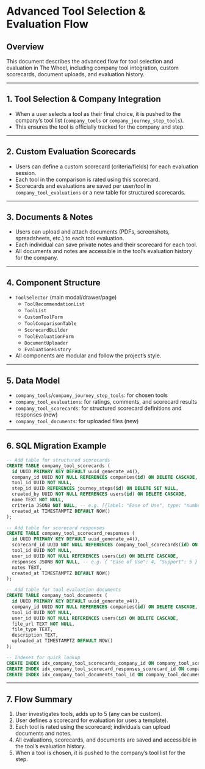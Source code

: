 # Advanced Tool Selection & Evaluation Flow

## Overview

This document describes the advanced flow for tool selection and evaluation in The Wheel, including company tool integration, custom scorecards, document uploads, and evaluation history.

---

## 1. Tool Selection & Company Integration

- When a user selects a tool as their final choice, it is pushed to the company’s tool list (`company_tools` or `company_journey_step_tools`).
- This ensures the tool is officially tracked for the company and step.

---

## 2. Custom Evaluation Scorecards

- Users can define a custom scorecard (criteria/fields) for each evaluation session.
- Each tool in the comparison is rated using this scorecard.
- Scorecards and evaluations are saved per user/tool in `company_tool_evaluations` or a new table for structured scorecards.

---

## 3. Documents & Notes

- Users can upload and attach documents (PDFs, screenshots, spreadsheets, etc.) to each tool evaluation.
- Each individual can save private notes and their scorecard for each tool.
- All documents and notes are accessible in the tool’s evaluation history for the company.

---

## 4. Component Structure

- `ToolSelector` (main modal/drawer/page)
  - `ToolRecommendationList`
  - `ToolList`
  - `CustomToolForm`
  - `ToolComparisonTable`
  - `ScorecardBuilder`
  - `ToolEvaluationForm`
  - `DocumentUploader`
  - `EvaluationHistory`
- All components are modular and follow the project’s style.

---

## 5. Data Model

- `company_tools`/`company_journey_step_tools`: for chosen tools
- `company_tool_evaluations`: for ratings, comments, and scorecard results
- `company_tool_scorecards`: for structured scorecard definitions and responses (new)
- `company_tool_documents`: for uploaded files (new)

---

## 6. SQL Migration Example

```sql
-- Add table for structured scorecards
CREATE TABLE company_tool_scorecards (
  id UUID PRIMARY KEY DEFAULT uuid_generate_v4(),
  company_id UUID NOT NULL REFERENCES companies(id) ON DELETE CASCADE,
  tool_id UUID NOT NULL,
  step_id UUID REFERENCES journey_steps(id) ON DELETE SET NULL,
  created_by UUID NOT NULL REFERENCES users(id) ON DELETE CASCADE,
  name TEXT NOT NULL,
  criteria JSONB NOT NULL, -- e.g. [{label: "Ease of Use", type: "number"}, ...]
  created_at TIMESTAMPTZ DEFAULT NOW()
);

-- Add table for scorecard responses
CREATE TABLE company_tool_scorecard_responses (
  id UUID PRIMARY KEY DEFAULT uuid_generate_v4(),
  scorecard_id UUID NOT NULL REFERENCES company_tool_scorecards(id) ON DELETE CASCADE,
  tool_id UUID NOT NULL,
  user_id UUID NOT NULL REFERENCES users(id) ON DELETE CASCADE,
  responses JSONB NOT NULL, -- e.g. { "Ease of Use": 4, "Support": 5 }
  notes TEXT,
  created_at TIMESTAMPTZ DEFAULT NOW()
);

-- Add table for tool evaluation documents
CREATE TABLE company_tool_documents (
  id UUID PRIMARY KEY DEFAULT uuid_generate_v4(),
  company_id UUID NOT NULL REFERENCES companies(id) ON DELETE CASCADE,
  tool_id UUID NOT NULL,
  user_id UUID NOT NULL REFERENCES users(id) ON DELETE CASCADE,
  file_url TEXT NOT NULL,
  file_type TEXT,
  description TEXT,
  uploaded_at TIMESTAMPTZ DEFAULT NOW()
);

-- Indexes for quick lookup
CREATE INDEX idx_company_tool_scorecards_company_id ON company_tool_scorecards(company_id);
CREATE INDEX idx_company_tool_scorecard_responses_scorecard_id ON company_tool_scorecard_responses(scorecard_id);
CREATE INDEX idx_company_tool_documents_tool_id ON company_tool_documents(tool_id);
```

---

## 7. Flow Summary

1. User investigates tools, adds up to 5 (any can be custom).
2. User defines a scorecard for evaluation (or uses a template).
3. Each tool is rated using the scorecard; individuals can upload documents and notes.
4. All evaluations, scorecards, and documents are saved and accessible in the tool’s evaluation history.
5. When a tool is chosen, it is pushed to the company’s tool list for the step.
